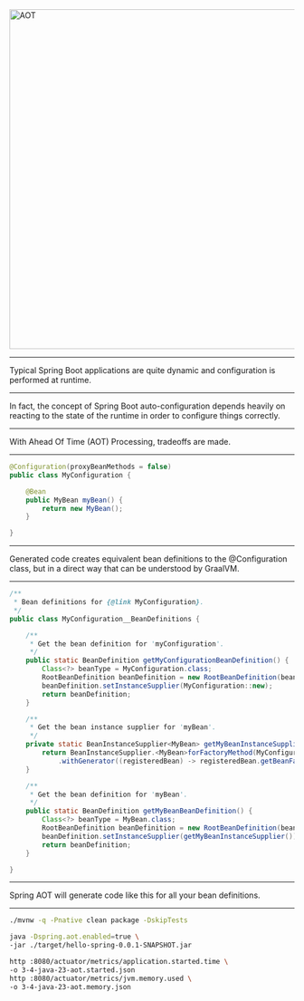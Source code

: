 <img src="images/aot.png" alt="AOT" width="600"/>

---

Typical Spring Boot applications are quite dynamic and configuration is performed at runtime.

---

In fact, the concept of Spring Boot auto-configuration depends heavily on reacting to the state of the runtime in order to configure things correctly.

---

With Ahead Of Time (AOT) Processing, tradeoffs are made.

---

```java
@Configuration(proxyBeanMethods = false)
public class MyConfiguration {

	@Bean
	public MyBean myBean() {
		return new MyBean();
	}

}
```

---

Generated code creates equivalent bean definitions to the @Configuration class,
but in a direct way that can be understood by GraalVM.

---

```java
/**
 * Bean definitions for {@link MyConfiguration}.
 */
public class MyConfiguration__BeanDefinitions {

	/**
	 * Get the bean definition for 'myConfiguration'.
	 */
	public static BeanDefinition getMyConfigurationBeanDefinition() {
		Class<?> beanType = MyConfiguration.class;
		RootBeanDefinition beanDefinition = new RootBeanDefinition(beanType);
		beanDefinition.setInstanceSupplier(MyConfiguration::new);
		return beanDefinition;
	}

	/**
	 * Get the bean instance supplier for 'myBean'.
	 */
	private static BeanInstanceSupplier<MyBean> getMyBeanInstanceSupplier() {
		return BeanInstanceSupplier.<MyBean>forFactoryMethod(MyConfiguration.class, "myBean")
			.withGenerator((registeredBean) -> registeredBean.getBeanFactory().getBean(MyConfiguration.class).myBean());
	}

	/**
	 * Get the bean definition for 'myBean'.
	 */
	public static BeanDefinition getMyBeanBeanDefinition() {
		Class<?> beanType = MyBean.class;
		RootBeanDefinition beanDefinition = new RootBeanDefinition(beanType);
		beanDefinition.setInstanceSupplier(getMyBeanInstanceSupplier());
		return beanDefinition;
	}

}
```

---

Spring AOT will generate code like this for all your bean definitions.

---

```bash
./mvnw -q -Pnative clean package -DskipTests

java -Dspring.aot.enabled=true \
-jar ./target/hello-spring-0.0.1-SNAPSHOT.jar

http :8080/actuator/metrics/application.started.time \
-o 3-4-java-23-aot.started.json
http :8080/actuator/metrics/jvm.memory.used \
-o 3-4-java-23-aot.memory.json
```
